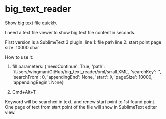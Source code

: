 # big_text_reader
Show big text file quickly.

I need a text file viewer to show big text file content in seconds.

First version is a SublimeText 3 plugin.
line 1: file path
line 2: start point
page size: 10000 char

How to use it:
1. fill parameters:
{'needContinue': True,
'path': '/Users/wingman/GitHub/big_text_reader/xml/small.XML',
'searchKey': '',
'searchFrom': 0,
'appendingEnd': None,
'start': 0,
'pageSize': 10000,
'appendingBegin': None}

2. Cmd+Alt+T


Keyword will be searched in text, and renew start point to 1st found point.
One page of text from start point of the file will show in SublimeText editer view.